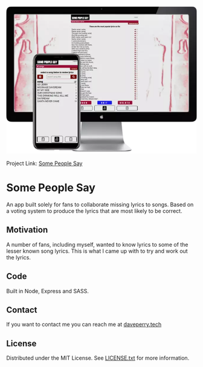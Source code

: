 ![Screenshot](sps.webp)

Project Link: [Some People Say](https://bit.ly/SomePeopleSay)

# Some People Say

<!-- A little info about your project and/ or overview that explains **what** the project is about. -->

An app built solely for fans to collaborate missing lyrics to songs. Based on a voting system to produce the lyrics that are most likely to be correct.

## Motivation

<!-- A short description of the motivation behind the creation and maintenance of the project. This should explain **why** the project exists. -->

A number of fans, including myself, wanted to know lyrics to some of the lesser known song lyrics. This is what I came up with to try and work out the lyrics.

## Code

Built in Node, Express and SASS.

<!-- ## Screenshots -->

<!-- Include logo/demo screenshot etc. -->

<!-- ![Screenshot](ll.png) -->

<!-- ## Tech/framework used

Ex. -

<b>Built with</b>

- [Electron](https://electron.atom.io) -->

<!-- ## Features

What makes your project stand out? -->

<!-- ## Future Features

- MERN stack
- User authentication
- Lotto draws updated via an external API
- Payments with PayPal
- Random number generator
- Ball statistics
- Player statistics -->

<!-- ## Code Example

Show what the library does as concisely as possible, developers should be able to figure out **how** your project solves their problem by looking at the code example. Make sure the API you are showing off is obvious, and that your code is short and concise. -->

<!-- ## Installation

Provide step by step series of examples and explanations about how to get a development env running. -->

<!-- ## API Reference

Depending on the size of the project, if it is small and simple enough the reference docs can be added to the README. For medium size to larger projects it is important to at least provide a link to where the API reference docs live.

## Tests

Describe and show how to run the tests with code examples. -->

<!-- ## How to use? -->

<!-- If people like your project they’ll want to learn how they can use it. To do so include step by step guide to use your project. -->

<!-- 1.Player data is added in users.json
2.Every draw is added in draws.json -->

## Contact

If you want to contact me you can reach me at [daveperry.tech](https://daveperry.tech)

<!-- [loopy lotto repo](https://github.com/your_username/repo_name) -->

## License

<!-- A short snippet describing the license (MIT, Apache etc) -->

Distributed under the MIT License. See [LICENSE.txt](LICENSE.txt) for more information.

<!-- MIT © [Dave Perry]() -->
